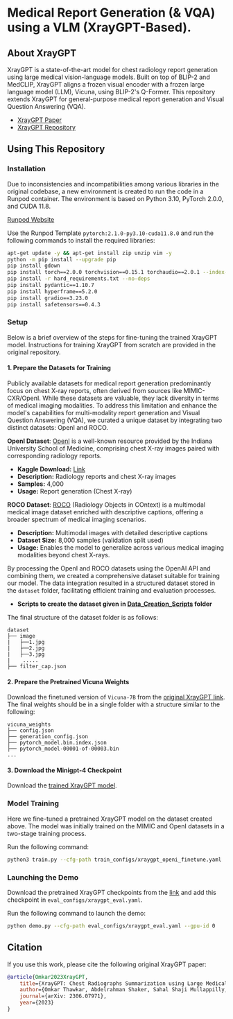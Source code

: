 # Medical Report Generation (& VQA) using a VLM (XrayGPT-Based).

## About XrayGPT

XrayGPT is a state-of-the-art model for chest radiology report generation using large medical vision-language models. Built on top of BLIP-2 and MedCLIP, XrayGPT aligns a frozen visual encoder with a frozen large language model (LLM), Vicuna, using BLIP-2's Q-Former. This repository extends XrayGPT for general-purpose medical report generation and Visual Question Answering (VQA).

- [XrayGPT Paper](https://arxiv.org/abs/2306.07971)
- [XrayGPT Repository](https://github.com/mbzuai-oryx/XrayGPT)

## Using This Repository

### Installation

Due to inconsistencies and incompatibilities among various libraries in the original codebase, a new environment is created to run the code in a Runpod container. The environment is based on Python 3.10, PyTorch 2.0.0, and CUDA 11.8.

[Runpod Website](https://runpod.io/)

Use the Runpod Template `pytorch:2.1.0-py3.10-cuda11.8.0` and run the following commands to install the required libraries:

```bash
apt-get update -y && apt-get install zip unzip vim -y
python -m pip install --upgrade pip
pip install gdown
pip install torch==2.0.0 torchvision==0.15.1 torchaudio==2.0.1 --index-url https://download.pytorch.org/whl/cu118
pip install -r hard_requirements.txt --no-deps
pip install pydantic==1.10.7
pip install hyperframe==5.2.0
pip install gradio==3.23.0
pip install safetensors==0.4.3
```

### Setup
Below is a brief overview of the steps for fine-tuning the trained XrayGPT model. Instructions for training XrayGPT from scratch are provided in the original repository.

#### 1. Prepare the Datasets for Training
Publicly available datasets for medical report generation predominantly focus on chest X-ray reports, often derived from sources like MIMIC-CXR/OpenI. While these datasets are valuable, they lack diversity in terms of medical imaging modalities. To address this limitation and enhance the model's capabilities for multi-modality report generation and Visual Question Answering (VQA), we curated a unique dataset by integrating two distinct datasets: OpenI and ROCO.

**OpenI Dataset**: [OpenI](https://openi.nlm.nih.gov/faq) is a well-known resource provided by the Indiana University School of Medicine, comprising chest X-ray images paired with corresponding radiology reports.

- **Kaggle Download:** [Link](https://www.kaggle.com/datasets/raddar/chest-xrays-indiana-university)
- **Description:** Radiology reports and chest X-ray images
- **Samples:** 4,000
- **Usage:** Report generation (Chest X-ray)

**ROCO Dataset**: [ROCO](https://github.com/razorx89/roco-dataset) (Radiology Objects in COntext) is a multimodal medical image dataset enriched with descriptive captions, offering a broader spectrum of medical imaging scenarios.

- **Description:** Multimodal images with detailed descriptive captions
- **Dataset Size:** 8,000 samples (validation split used)
- **Usage:** Enables the model to generalize across various medical imaging modalities beyond chest X-rays.

By processing the OpenI and ROCO datasets using the OpenAI API and combining them, we created a comprehensive dataset suitable for training our model. The data integration resulted in a structured dataset stored in the `dataset` folder, facilitating efficient training and evaluation processes.

* **Scripts to create the dataset given in [Data_Creation_Scripts](Data_Creation_Scripts/) folder**

The final structure of the dataset folder is as follows:

```
dataset
├── image
|   ├──1.jpg
|   ├──2.jpg
|   ├──3.jpg
|    .....
├── filter_cap.json
```

#### 2. Prepare the Pretrained Vicuna Weights

Download the finetuned version of `Vicuna-7B` from the [original XrayGPT link](https://mbzuaiac-my.sharepoint.com/:u:/g/personal/omkar_thawakar_mbzuai_ac_ae/EWoMYn3x7sdEnM2CdJRwWZgBCkMpLM03bk4GR5W0b3KIQQ?e=q6hEBz). The final weights should be in a single folder with a structure similar to the following:

```
vicuna_weights
├── config.json
├── generation_config.json
├── pytorch_model.bin.index.json
├── pytorch_model-00001-of-00003.bin
...   
```

#### 3. Download the Minigpt-4 Checkpoint

Download the [trained XrayGPT model](https://mbzuaiac-my.sharepoint.com/:u:/g/personal/omkar_thawakar_mbzuai_ac_ae/EbGJZmueJkFAstU965buWs8B7T8tLcks7N-P79gsExRH0Q?e=mVASdV).

### Model Training
Here we fine-tuned a pretrained XrayGPT model on the dataset created above. The model was initially trained on the MIMIC and OpenI datasets in a two-stage training process.

Run the following command:

```bash
python3 train.py --cfg-path train_configs/xraygpt_openi_finetune.yaml
```

### Launching the Demo

Download the pretrained XrayGPT checkpoints from the [link](https://mbzuaiac-my.sharepoint.com/:u:/g/personal/omkar_thawakar_mbzuai_ac_ae/EbGJZmueJkFAstU965buWs8B7T8tLcks7N-P79gsExRH0Q?e=mVASdV) and add this checkpoint in `eval_configs/xraygpt_eval.yaml`.

Run the following command to launch the demo:

```bash
python demo.py --cfg-path eval_configs/xraygpt_eval.yaml --gpu-id 0
```

## Citation

If you use this work, please cite the following original XrayGPT paper:

```bibtex
@article{Omkar2023XrayGPT,
    title={XrayGPT: Chest Radiographs Summarization using Large Medical Vision-Language Models},
    author={Omkar Thawkar, Abdelrahman Shaker, Sahal Shaji Mullappilly, Hisham Cholakkal, Rao Muhammad Anwer, Salman Khan, Jorma Laaksonen and Fahad Shahbaz Khan},
    journal={arXiv: 2306.07971},
    year={2023}
}
```
